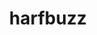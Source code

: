 ---
title: "harfbuzz"
layout: cache
categories: [package, develop]
meta: {"compilers": ["gcc@=11.1.0", "gcc@=11.4.0"], "num_specs": 24, "num_specs_by_stack": {"data-vis-sdk": 8, "e4s": 8, "hep": 8, "root": 24}, "oss": ["ubuntu20.04", "ubuntu22.04"], "platforms": ["linux"], "stacks": ["data-vis-sdk", "e4s", "hep", "root"], "targets": ["x86_64_v3"], "versions": ["10.2.0"]}
spec_details: [{"compiler": "gcc@=11.4.0", "hash": "4ulkmtwsjkiqon7b547ie7nrlbvipedj", "os": "ubuntu22.04", "platform": "linux", "size": "-", "stacks": ["e4s", "root"], "target": "x86_64_v3", "variants": ["build_system=meson", "buildtype=release", "default_library=shared", "~graphite2", "~strip"], "versions": ["10.2.0"]}, {"compiler": "gcc@=11.1.0", "hash": "6ub4fjkkl55jllovobjgjirbw3c2upfy", "os": "ubuntu20.04", "platform": "linux", "size": "-", "stacks": ["data-vis-sdk", "root"], "target": "x86_64_v3", "variants": ["build_system=meson", "buildtype=release", "default_library=shared", "~graphite2", "~strip"], "versions": ["10.2.0"]}, {"compiler": "gcc@=11.4.0", "hash": "77gyshc2fg6rz32vmi2codtb6hlvjsk7", "os": "ubuntu22.04", "platform": "linux", "size": "-", "stacks": ["hep", "root"], "target": "x86_64_v3", "variants": ["build_system=meson", "buildtype=release", "default_library=shared", "~graphite2", "~strip"], "versions": ["10.2.0"]}, {"compiler": "gcc@=11.1.0", "hash": "7aw52f5doiclxxnwy3avr7pitcebkpif", "os": "ubuntu20.04", "platform": "linux", "size": "-", "stacks": ["data-vis-sdk", "root"], "target": "x86_64_v3", "variants": ["build_system=meson", "buildtype=release", "default_library=shared", "~graphite2", "~strip"], "versions": ["10.2.0"]}, {"compiler": "gcc@=11.4.0", "hash": "7otywz4dzjex7viuxkob54yo7dmh7hr6", "os": "ubuntu22.04", "platform": "linux", "size": "-", "stacks": ["hep", "root"], "target": "x86_64_v3", "variants": ["build_system=meson", "buildtype=release", "default_library=shared", "~graphite2", "~strip"], "versions": ["10.2.0"]}, {"compiler": "gcc@=11.4.0", "hash": "dvwbdno33sr7s5v7gwkitwe56i7drohr", "os": "ubuntu22.04", "platform": "linux", "size": "-", "stacks": ["e4s", "root"], "target": "x86_64_v3", "variants": ["build_system=meson", "buildtype=release", "default_library=shared", "~graphite2", "~strip"], "versions": ["10.2.0"]}, {"compiler": "gcc@=11.4.0", "hash": "flzcopfi64g6jlkqkdow2lgwoovtbrak", "os": "ubuntu22.04", "platform": "linux", "size": "-", "stacks": ["e4s", "root"], "target": "x86_64_v3", "variants": ["build_system=meson", "buildtype=release", "default_library=shared", "~graphite2", "~strip"], "versions": ["10.2.0"]}, {"compiler": "gcc@=11.1.0", "hash": "hpjn4plerxlslmlegdga374xmcqbaoga", "os": "ubuntu20.04", "platform": "linux", "size": "-", "stacks": ["data-vis-sdk", "root"], "target": "x86_64_v3", "variants": ["build_system=meson", "buildtype=release", "default_library=shared", "~graphite2", "~strip"], "versions": ["10.2.0"]}, {"compiler": "gcc@=11.4.0", "hash": "hpspd5uegkl5ydqay7osonuh5w22dq4p", "os": "ubuntu22.04", "platform": "linux", "size": "-", "stacks": ["hep", "root"], "target": "x86_64_v3", "variants": ["build_system=meson", "buildtype=release", "default_library=shared", "~graphite2", "~strip"], "versions": ["10.2.0"]}, {"compiler": "gcc@=11.1.0", "hash": "lzd4ezm7kwv3mi6p2blw5dtww3kkkszw", "os": "ubuntu20.04", "platform": "linux", "size": "-", "stacks": ["data-vis-sdk", "root"], "target": "x86_64_v3", "variants": ["build_system=meson", "buildtype=release", "default_library=shared", "~graphite2", "~strip"], "versions": ["10.2.0"]}, {"compiler": "gcc@=11.4.0", "hash": "ob4wyc6vyjwo4oxuk35xk3fol572eo2c", "os": "ubuntu22.04", "platform": "linux", "size": "-", "stacks": ["hep", "root"], "target": "x86_64_v3", "variants": ["build_system=meson", "buildtype=release", "default_library=shared", "~graphite2", "~strip"], "versions": ["10.2.0"]}, {"compiler": "gcc@=11.4.0", "hash": "owxpsrqcezpu4ftc4aj7qvczdfiecqgs", "os": "ubuntu22.04", "platform": "linux", "size": "-", "stacks": ["e4s", "root"], "target": "x86_64_v3", "variants": ["build_system=meson", "buildtype=release", "default_library=shared", "~graphite2", "~strip"], "versions": ["10.2.0"]}, {"compiler": "gcc@=11.4.0", "hash": "pgrbhfbjkh324zt2n6di3myhrjabdtkc", "os": "ubuntu22.04", "platform": "linux", "size": "-", "stacks": ["hep", "root"], "target": "x86_64_v3", "variants": ["build_system=meson", "buildtype=release", "default_library=shared", "~graphite2", "~strip"], "versions": ["10.2.0"]}, {"compiler": "gcc@=11.4.0", "hash": "q7noh3oqp6sh3hvdjh6zowk5ntgkof2q", "os": "ubuntu22.04", "platform": "linux", "size": "-", "stacks": ["hep", "root"], "target": "x86_64_v3", "variants": ["build_system=meson", "buildtype=release", "default_library=shared", "~graphite2", "~strip"], "versions": ["10.2.0"]}, {"compiler": "gcc@=11.4.0", "hash": "qane3fxivorhk5r22a23joas2hbldphq", "os": "ubuntu22.04", "platform": "linux", "size": "-", "stacks": ["e4s", "root"], "target": "x86_64_v3", "variants": ["build_system=meson", "buildtype=release", "default_library=shared", "~graphite2", "~strip"], "versions": ["10.2.0"]}, {"compiler": "gcc@=11.4.0", "hash": "rsnpadzi2c2vftqynvjef5xk5ukceuqn", "os": "ubuntu22.04", "platform": "linux", "size": "-", "stacks": ["e4s", "root"], "target": "x86_64_v3", "variants": ["build_system=meson", "buildtype=release", "default_library=shared", "~graphite2", "~strip"], "versions": ["10.2.0"]}, {"compiler": "gcc@=11.1.0", "hash": "rxobxt7ouzsl5o3levpwm3ajbpxlrpsz", "os": "ubuntu20.04", "platform": "linux", "size": "-", "stacks": ["data-vis-sdk", "root"], "target": "x86_64_v3", "variants": ["build_system=meson", "buildtype=release", "default_library=shared", "~graphite2", "~strip"], "versions": ["10.2.0"]}, {"compiler": "gcc@=11.4.0", "hash": "tcwfety4vud6nkjkl627llstrwang5bw", "os": "ubuntu22.04", "platform": "linux", "size": "-", "stacks": ["e4s", "root"], "target": "x86_64_v3", "variants": ["build_system=meson", "buildtype=release", "default_library=shared", "~graphite2", "~strip"], "versions": ["10.2.0"]}, {"compiler": "gcc@=11.1.0", "hash": "ub74liwjozezqaj7txr3bil577xqiqto", "os": "ubuntu20.04", "platform": "linux", "size": "-", "stacks": ["data-vis-sdk", "root"], "target": "x86_64_v3", "variants": ["build_system=meson", "buildtype=release", "default_library=shared", "~graphite2", "~strip"], "versions": ["10.2.0"]}, {"compiler": "gcc@=11.4.0", "hash": "vmq5tez4swpuknr6tvhleft2i3m5pscb", "os": "ubuntu22.04", "platform": "linux", "size": "-", "stacks": ["hep", "root"], "target": "x86_64_v3", "variants": ["build_system=meson", "buildtype=release", "default_library=shared", "~graphite2", "~strip"], "versions": ["10.2.0"]}, {"compiler": "gcc@=11.4.0", "hash": "vvfz6lqmexyvcodsqmwntu5nkshnx4bh", "os": "ubuntu22.04", "platform": "linux", "size": "-", "stacks": ["e4s", "root"], "target": "x86_64_v3", "variants": ["build_system=meson", "buildtype=release", "default_library=shared", "~graphite2", "~strip"], "versions": ["10.2.0"]}, {"compiler": "gcc@=11.4.0", "hash": "wz5xsso7smslqmoj6bqu2jfbtbgwvfl5", "os": "ubuntu22.04", "platform": "linux", "size": "-", "stacks": ["hep", "root"], "target": "x86_64_v3", "variants": ["build_system=meson", "buildtype=release", "default_library=shared", "~graphite2", "~strip"], "versions": ["10.2.0"]}, {"compiler": "gcc@=11.1.0", "hash": "yludfvjc4wbc5ubtep6sszqchkgf2kdv", "os": "ubuntu20.04", "platform": "linux", "size": "-", "stacks": ["data-vis-sdk", "root"], "target": "x86_64_v3", "variants": ["build_system=meson", "buildtype=release", "default_library=shared", "~graphite2", "~strip"], "versions": ["10.2.0"]}, {"compiler": "gcc@=11.1.0", "hash": "zjjdidgadrap6n6yni374w7opt2v4m7c", "os": "ubuntu20.04", "platform": "linux", "size": "-", "stacks": ["data-vis-sdk", "root"], "target": "x86_64_v3", "variants": ["build_system=meson", "buildtype=release", "default_library=shared", "~graphite2", "~strip"], "versions": ["10.2.0"]}]
---